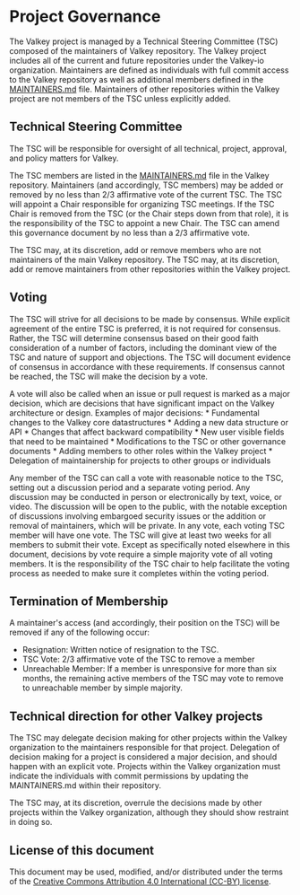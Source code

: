 # Project Governance

The Valkey project is managed by a Technical Steering Committee (TSC) composed of the maintainers of Valkey repository.
The Valkey project includes all of the current and future repositories under the Valkey-io organization.
Maintainers are defined as individuals with full commit access to the Valkey repository as well as additional members defined in the [MAINTAINERS.md](MAINTAINERS.md) file.
Maintainers of other repositories within the Valkey project are not members of the TSC unless explicitly added.

## Technical Steering Committee

The TSC will be responsible for oversight of all technical, project, approval, and policy matters for Valkey.

The TSC members are listed in the [MAINTAINERS.md](MAINTAINERS.md) file in the Valkey repository.
Maintainers (and accordingly, TSC members) may be added or removed by no less than 2/3 affirmative vote of the current TSC.
The TSC will appoint a Chair responsible for organizing TSC meetings.
If the TSC Chair is removed from the TSC (or the Chair steps down from that role), it is the responsibility of the TSC to appoint a new Chair.
The TSC can amend this governance document by no less than a 2/3 affirmative vote.

The TSC may, at its discretion, add or remove members who are not maintainers of the main Valkey repository.
The TSC may, at its discretion, add or remove maintainers from other repositories within the Valkey project.

## Voting

The TSC will strive for all decisions to be made by consensus.
While explicit agreement of the entire TSC is preferred, it is not required for consensus.
Rather, the TSC will determine consensus based on their good faith consideration of a number of factors, including the dominant view of the TSC and nature of support and objections.
The TSC will document evidence of consensus in accordance with these requirements.
If consensus cannot be reached, the TSC will make the decision by a vote.

A vote will also be called when an issue or pull request is marked as a major decision, which are decisions that have significant impact on the Valkey architecture or design.
Examples of major decisions:
    * Fundamental changes to the Valkey core datastructures
    * Adding a new data structure or API
    * Changes that affect backward compatibility
    * New user visible fields that need to be maintained
    * Modifications to the TSC or other governance documents
    * Adding members to other roles within the Valkey project
    * Delegation of maintainership for projects to other groups or individuals

Any member of the TSC can call a vote with reasonable notice to the TSC, setting out a discussion period and a separate voting period.
Any discussion may be conducted in person or electronically by text, voice, or video.
The discussion will be open to the public, with the notable exception of discussions involving embargoed security issues or the addition or removal of maintainers, which will be private.
In any vote, each voting TSC member will have one vote.
The TSC will give at least two weeks for all members to submit their vote.
Except as specifically noted elsewhere in this document, decisions by vote require a simple majority vote of all voting members.
It is the responsibility of the TSC chair to help facilitate the voting process as needed to make sure it completes within the voting period.

## Termination of Membership

A maintainer's access (and accordingly, their position on the TSC) will be removed if any of the following occur:

* Resignation: Written notice of resignation to the TSC.
* TSC Vote: 2/3 affirmative vote of the TSC to remove a member
* Unreachable Member: If a member is unresponsive for more than six months, the remaining active members of the TSC may vote to remove to unreachable member by simple majority.

## Technical direction for other Valkey projects

The TSC may delegate decision making for other projects within the Valkey organization to the maintainers responsible for that project.
Delegation of decision making for a project is considered a major decision, and should happen with an explicit vote.
Projects within the Valkey organization must indicate the individuals with commit permissions by updating the MAINTAINERS.md within their repository.

The TSC may, at its discretion, overrule the decisions made by other projects within the Valkey organization, although they should show restraint in doing so.

## License of this document

This document may be used, modified, and/or distributed under the terms of the
[Creative Commons Attribution 4.0 International (CC-BY) license](https://creativecommons.org/licenses/by/4.0/legalcode).
